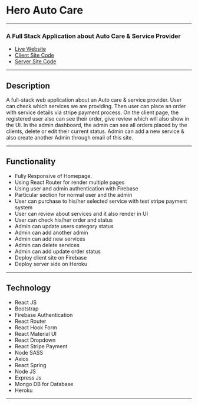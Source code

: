 # Hero Auto Care

---

### A Full Stack Application about Auto Care & Service Provider

- [Live Website](https://hero-auto-service.web.app/ "Click For View Live Site")
- [Client Site Code](https://github.com/Porgramming-Hero-web-course/complete-website-client-Abu-Sid "Click For View Clint Site Code")
- [Server Site Code](https://github.com/Porgramming-Hero-web-course/complete-website-server-Abu-Sid "Click For View Server Site Code")

---

## Description

A full-stack web application about an Auto care & service provider. User can check which services we are providing. Then user can place an order with service details via stripe payment process. On the client page, the registered user also can see their order, give review which will also show in the UI. In the admin dashboard, the admin can see all orders placed by the clients, delete or edit their current status. Admin can add a new service & also create another Admin through email of this site.

---

## Functionality

- Fully Responsive of Homepage.
- Using React Router for render multiple pages
- Using user and admin authentication with Firebase
- Particular section for normal user and the admin
- User can purchase to his/her selected service with test stripe payment system
- User can review about services and it also render in UI
- User can check his/her order and status
- Admin can update users category status
- Admin can add another admin
- Admin can add new services
- Admin can delete services
- Admin can add update order status
- Deploy client site on Firebase
- Deploy server side on Heroku

---

## Technology

- React JS
- Bootstrap
- Firebase Authentication
- React Router
- React Hook Form
- React Material UI
- React Dropdown
- React Stripe Payment
- Node SASS
- Axios
- React Spring
- Node JS
- Express Js
- Mongo DB for Database
- Heroku

---
